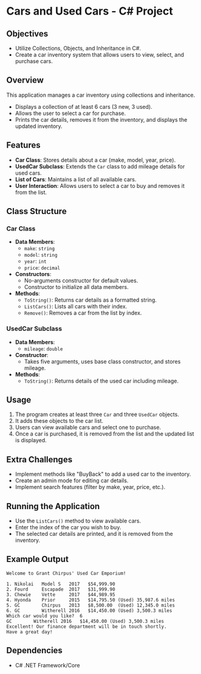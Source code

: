 # Cars and Used Cars - C# Project

## Objectives

- Utilize Collections, Objects, and Inheritance in C#.
- Create a car inventory system that allows users to view, select, and purchase cars.

## Overview

This application manages a car inventory using collections and inheritance.
- Displays a collection of at least 6 cars (3 new, 3 used).
- Allows the user to select a car for purchase.
- Prints the car details, removes it from the inventory, and displays the updated inventory.

## Features

- **Car Class**: Stores details about a car (make, model, year, price).
- **UsedCar Subclass**: Extends the `Car` class to add mileage details for used cars.
- **List of Cars**: Maintains a list of all available cars.
- **User Interaction**: Allows users to select a car to buy and removes it from the list.

## Class Structure

### Car Class
- **Data Members**: 
  - `make`: `string`
  - `model`: `string`
  - `year`: `int`
  - `price`: `decimal`
- **Constructors**:
  - No-arguments constructor for default values.
  - Constructor to initialize all data members.
- **Methods**:
  - `ToString()`: Returns car details as a formatted string.
  - `ListCars()`: Lists all cars with their index.
  - `Remove()`: Removes a car from the list by index.

### UsedCar Subclass
- **Data Members**:
  - `mileage`: `double`
- **Constructor**:
  - Takes five arguments, uses base class constructor, and stores mileage.
- **Methods**:
  - `ToString()`: Returns details of the used car including mileage.

## Usage

1. The program creates at least three `Car` and three `UsedCar` objects.
2. It adds these objects to the car list.
3. Users can view available cars and select one to purchase.
4. Once a car is purchased, it is removed from the list and the updated list is displayed.

## Extra Challenges

- Implement methods like "BuyBack" to add a used car to the inventory.
- Create an admin mode for editing car details.
- Implement search features (filter by make, year, price, etc.).

## Running the Application

- Use the `ListCars()` method to view available cars.
- Enter the index of the car you wish to buy.
- The selected car details are printed, and it is removed from the inventory.

## Example Output

```
Welcome to Grant Chirpus' Used Car Emporium!

1. Nikolai   Model S   2017   $54,999.90
2. Fourd     Escapade  2017   $31,999.90
3. Chewie    Vette     2017   $44,989.95
4. Hyonda    Prior     2015   $14,795.50 (Used) 35,987.6 miles
5. GC        Chirpus   2013   $8,500.00  (Used) 12,345.0 miles
6. GC        Witherell 2016   $14,450.00 (Used) 3,500.3 miles
Which car would you like?  6
GC        Witherell 2016   $14,450.00 (Used) 3,500.3 miles
Excellent! Our finance department will be in touch shortly.
Have a great day!
```

## Dependencies

- C# .NET Framework/Core